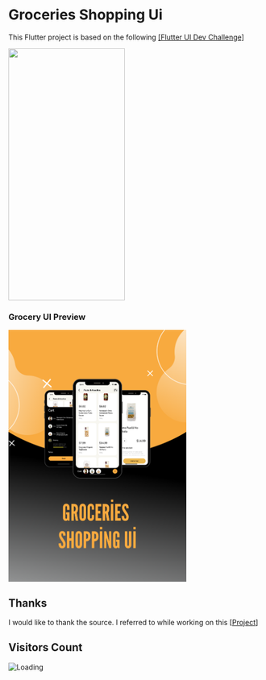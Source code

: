 # Groceries Shopping Ui
This Flutter project is based on the following [[Flutter UI Dev Challenge]](https://www.flutteruidev.tech/ui-challenges/flutter-ui-challenge-15)


  
<img align=top src="https://github.com/hasankarli/groceries_shopping_ui/blob/main/app-preview.gif" width="231" height="500"/>   




### Grocery UI Preview

<img align=top src="https://github.com/hasankarli/groceries_shopping_ui/blob/main/preview.png" width="353" height="500">


## Thanks

I would like to thank the source. I referred to while working on this [[Project](https://github.com/abuanwar072/Flutter-Custom-Animation-Grocery-App)]

## Visitors Count

<img align="left" src = "https://profile-counter.glitch.me/groceries_shopping_ui/count.svg" alt ="Loading">


